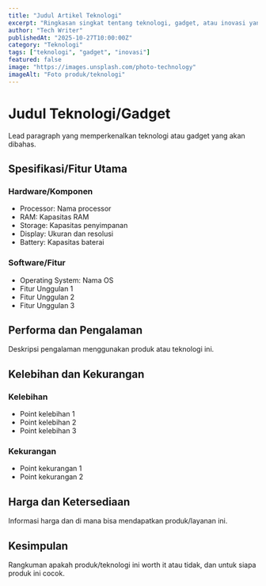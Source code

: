 ```yaml
---
title: "Judul Artikel Teknologi"
excerpt: "Ringkasan singkat tentang teknologi, gadget, atau inovasi yang dibahas."
author: "Tech Writer"
publishedAt: "2025-10-27T10:00:00Z"
category: "Teknologi"
tags: ["teknologi", "gadget", "inovasi"]
featured: false
image: "https://images.unsplash.com/photo-technology"
imageAlt: "Foto produk/teknologi"
---
```


# Judul Teknologi/Gadget

Lead paragraph yang memperkenalkan teknologi atau gadget yang akan dibahas.

## Spesifikasi/Fitur Utama

### Hardware/Komponen

- Processor: Nama processor
- RAM: Kapasitas RAM
- Storage: Kapasitas penyimpanan
- Display: Ukuran dan resolusi
- Battery: Kapasitas baterai

### Software/Fitur

- Operating System: Nama OS
- Fitur Unggulan 1
- Fitur Unggulan 2
- Fitur Unggulan 3

## Performa dan Pengalaman

Deskripsi pengalaman menggunakan produk atau teknologi ini.

## Kelebihan dan Kekurangan

### Kelebihan
- Point kelebihan 1
- Point kelebihan 2
- Point kelebihan 3

### Kekurangan
- Point kekurangan 1
- Point kekurangan 2

## Harga dan Ketersediaan

Informasi harga dan di mana bisa mendapatkan produk/layanan ini.

## Kesimpulan

Rangkuman apakah produk/teknologi ini worth it atau tidak, dan untuk siapa produk ini cocok.

